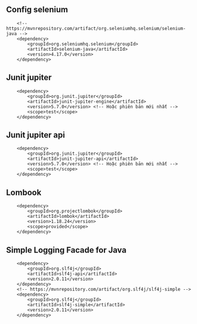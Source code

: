 ## Config selenium
        <!-- https://mvnrepository.com/artifact/org.seleniumhq.selenium/selenium-java -->
        <dependency>
            <groupId>org.seleniumhq.selenium</groupId>
            <artifactId>selenium-java</artifactId>
            <version>4.17.0</version>
        </dependency>
        

## Junit jupiter
        <dependency>
            <groupId>org.junit.jupiter</groupId>
            <artifactId>junit-jupiter-engine</artifactId>
            <version>5.7.0</version> <!-- Hoặc phiên bản mới nhất -->
            <scope>test</scope>
        </dependency>
        

## Junit jupiter api
        <dependency>
            <groupId>org.junit.jupiter</groupId>
            <artifactId>junit-jupiter-api</artifactId>
            <version>5.7.0</version> <!-- Hoặc phiên bản mới nhất -->
            <scope>test</scope>
        </dependency>


## Lombook
        <dependency>
            <groupId>org.projectlombok</groupId>
            <artifactId>lombok</artifactId>
            <version>1.18.24</version>
            <scope>provided</scope>
        </dependency>
        

## Simple Logging Facade for Java
<!-- https://mvnrepository.com/artifact/org.slf4j/slf4j-api -->
        <dependency>
            <groupId>org.slf4j</groupId>
            <artifactId>slf4j-api</artifactId>
            <version>2.0.11</version>
        </dependency>
        <!-- https://mvnrepository.com/artifact/org.slf4j/slf4j-simple -->
        <dependency>
            <groupId>org.slf4j</groupId>
            <artifactId>slf4j-simple</artifactId>
            <version>2.0.11</version>
        </dependency>
        

        
